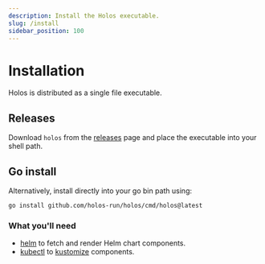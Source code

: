 ```yaml
---
description: Install the Holos executable.
slug: /install
sidebar_position: 100
---
```


# Installation

Holos is distributed as a single file executable.

## Releases

Download `holos` from the [releases](https://github.com/holos-run/holos/releases) page and place the executable into your shell path.

## Go install

Alternatively, install directly into your go bin path using:

```shell
go install github.com/holos-run/holos/cmd/holos@latest
```

### What you'll need

- [helm](https://github.com/helm/helm/releases) to fetch and render Helm chart components.
- [kubectl](https://kubernetes.io/docs/tasks/tools/) to [kustomize](https://kustomize.io/) components.
